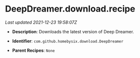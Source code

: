# DeepDreamer.download.recipe

_Last updated 2021-12-23 19:58:07Z_

- **Description**: Downloads the latest version of Deep Dreamer.

- **Identifier**: `com.github.homebysix.download.DeepDreamer`

- **Parent Recipes**: `None`